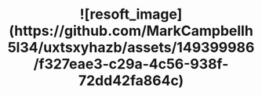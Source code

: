 <h1 
 align="center">![resoft_image](https://github.com/MarkCampbellh5l34/uxtsxyhazb/assets/149399986/f327eae3-c29a-4c56-938f-72dd42fa864c)
</h1>
